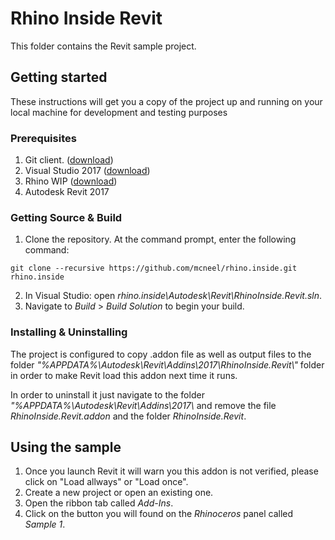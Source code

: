 # Rhino Inside Revit
This folder contains the Revit sample project.
## Getting started
These instructions will get you a copy of the project up and running on your local machine for development and testing purposes
### Prerequisites
1. Git client. ([download](https://git-scm.com/downloads))
2. Visual Studio 2017 ([download](https://visualstudio.microsoft.com/downloads/))
3. Rhino WIP ([download](https://www.rhino3d.com/download/rhino/wip))
4. Autodesk Revit 2017

### Getting Source & Build
1. Clone the repository. At the command prompt, enter the following command:
```
git clone --recursive https://github.com/mcneel/rhino.inside.git rhino.inside
```
2. In Visual Studio: open _rhino.inside\Autodesk\Revit\RhinoInside.Revit.sln_.
3. Navigate to _Build_ > _Build Solution_ to begin your build.

### Installing & Uninstalling
The project is configured to copy .addon file as well as output files to the folder _"%APPDATA%\\Autodesk\\Revit\\Addins\\2017\\RhinoInside.Revit\\"_ folder in order to make Revit load this addon next time it runs.

In order to uninstall it just navigate to the folder _"%APPDATA%\\Autodesk\\Revit\\Addins\\2017\\_ and remove the file _RhinoInside.Revit.addon_ and the folder _RhinoInside.Revit_.

## Using the sample
1. Once you launch Revit it will warn you this addon is not verified, please click on "Load allways" or "Load once".
2. Create a new project or open an existing one.
3. Open the ribbon tab called _Add-Ins_.
4. Click on the button you will found on the _Rhinoceros_ panel called _Sample 1_.
